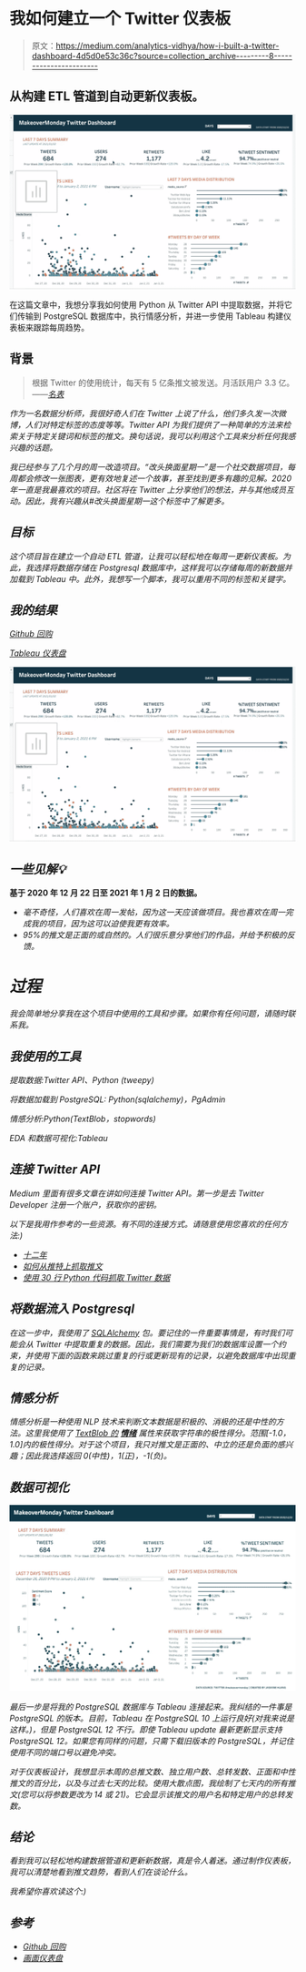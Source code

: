 # 我如何建立一个 Twitter 仪表板

> 原文：<https://medium.com/analytics-vidhya/how-i-built-a-twitter-dashboard-4d5d0e53c36c?source=collection_archive---------8----------------------->

## 从构建 ETL 管道到自动更新仪表板。

![](img/4660801bbea7a3bdb34e152746110c9f.png)

在这篇文章中，我想分享我如何使用 Python 从 Twitter API 中提取数据，并将它们传输到 PostgreSQL 数据库中，执行情感分析，并进一步使用 Tableau 构建仪表板来跟踪每周趋势。

## 背景

> 根据 Twitter 的使用统计，每天有 5 亿条推文被发送。月活跃用户 3.3 亿。*——*[*名表*](https://www.brandwatch.com/blog/twitter-stats-and-statistics/#:~:text=Twitter%20usage%20statistics,That's%206%2C000%20tweets%20every%20second.)

*作为一名数据分析师，我很好奇人们在 Twitter 上说了什么，他们多久发一次微博，人们对特定标签的态度等等。Twitter API 为我们提供了一种简单的方法来检索关于特定关键词和标签的推文。换句话说，我可以利用这个工具来分析任何我感兴趣的话题。*

*我已经参与了几个月的周一改造项目。“改头换面星期一”是一个社交数据项目，每周都会修改一张图表，更有效地复述一个故事，甚至找到更多有趣的见解。2020 年一直是我最喜欢的项目。社区将在 Twitter 上分享他们的想法，并与其他成员互动。因此，我有兴趣从#改头换面星期一这个标签中了解更多。*

## *目标*

*这个项目旨在建立一个自动 ETL 管道，让我可以轻松地在每周一更新仪表板。为此，我选择将数据存储在 Postgresql 数据库中，这样我可以存储每周的新数据并加载到 Tableau 中。此外，我想写一个脚本，我可以重用不同的标签和关键字。*

## *我的结果*

*[Github 回购](https://github.com/thejasmine/twitter_scraper_PostgreSQL)*

*[Tableau 仪表盘](https://public.tableau.com/views/MakeoverMondayTwitterDashboard/TwitterDashboard?:language=en&:display_count=y&:toolbar=n&:origin=viz_share_link)*

*![](img/4660801bbea7a3bdb34e152746110c9f.png)*

## *一些见解💡*

**基于 2020 年 12 月 22 日至 2021 年 1 月 2 日的数据。**

*   *毫不奇怪，人们喜欢在周一发帖，因为这一天应该做项目。我也喜欢在周一完成我的项目，因为这可以迫使我更有效率。*
*   *95%的推文是正面的或自然的。人们很乐意分享他们的作品，并给予积极的反馈。*

# *过程*

*我会简单地分享我在这个项目中使用的工具和步骤。如果你有任何问题，请随时联系我。*

## *我使用的工具*

*提取数据:Twitter API、Python (tweepy)*

*将数据加载到 PostgreSQL: Python(sqlalchemy)，PgAdmin*

*情感分析:Python(TextBlob，stopwords)*

*EDA 和数据可视化:Tableau*

## *连接 Twitter API*

*Medium 里面有很多文章在讲如何连接 Twitter API。第一步是去 Twitter Developer 注册一个账户，获取你的密钥。*

*以下是我用作参考的一些资源。有不同的连接方式。请随意使用您喜欢的任何方法:)*

*   *[十二年](https://www.tweepy.org/)*
*   *[如何从推特上抓取推文](https://towardsdatascience.com/how-to-scrape-tweets-from-twitter-59287e20f0f1)*
*   *[使用 30 行 Python 代码抓取 Twitter 数据](https://chatbotslife.com/crawl-twitter-data-using-30-lines-of-python-code-e3fece99450e)*

## *将数据流入 Postgresql*

*在这一步中，我使用了 [SQLAlchemy](https://www.sqlalchemy.org/) 包。要记住的一件重要事情是，有时我们可能会从 Twitter 中提取重复的数据。因此，我们需要为我们的数据库设置一个约束，并使用下面的函数来跳过重复的行或更新现有的记录，以避免数据库中出现重复的记录。*

## *情感分析*

*情感分析是一种使用 NLP 技术来判断文本数据是积极的、消极的还是中性的方法。这里我使用了 [TextBlob 的](https://textblob.readthedocs.io/en/dev/quickstart.html) [**情绪**](https://textblob.readthedocs.io/en/dev/api_reference.html#textblob.blob.TextBlob.sentiment) 属性来获取字符串的极性得分。范围[-1.0，1.0]内的极性得分。对于这个项目，我只对推文是正面的、中立的还是负面的感兴趣；因此我选择返回 0(中性)，1(正)，-1(负)。*

## *数据可视化*

*![](img/5989a7ce0bceb982306066c00ffb7b18.png)*

*最后一步是将我的 PostgreSQL 数据库与 Tableau 连接起来。我纠结的一件事是 PostgreSQL 的版本。目前，Tableau 在 PostgreSQL 10 上运行良好(对我来说是这样。)，但是 PostgreSQL 12 不行。即使 Tableau update 最新更新显示支持 PostgreSQL 12。如果您有同样的问题，只需下载旧版本的 PostgreSQL，并记住使用不同的端口号以避免冲突。*

*对于仪表板设计，我想显示本周的总推文数、独立用户数、总转发数、正面和中性推文的百分比，以及与过去七天的比较。使用大散点图，我绘制了七天内的所有推文(您可以将参数更改为 14 或 21)。它会显示该推文的用户名和特定用户的总转发数。*

## *结论*

*看到我可以轻松地构建数据管道和更新新数据，真是令人着迷。通过制作仪表板，我可以清楚地看到推文趋势，看到人们在谈论什么。*

*我希望你喜欢读这个:)*

## *参考*

*   *[Github 回购](https://github.com/thejasmine/twitter_scraper_PostgreSQL)*
*   *[画面仪表盘](https://public.tableau.com/profile/thejasmine#!/vizhome/MakeoverMondayTwitterDashboard/TwitterDashboard)*